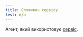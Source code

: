 ```yaml
---
title: Споживач сервісу
test: n/a
---
```


Агент, який використовує [сервіс](/docs/reference/glossary/#service).
